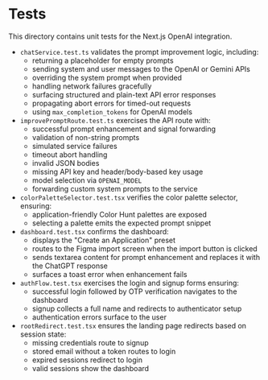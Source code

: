 # Tests

This directory contains unit tests for the Next.js OpenAI integration.

- `chatService.test.ts` validates the prompt improvement logic, including:
  - returning a placeholder for empty prompts
  - sending system and user messages to the OpenAI or Gemini APIs
  - overriding the system prompt when provided
  - handling network failures gracefully
  - surfacing structured and plain-text API error responses
  - propagating abort errors for timed-out requests
  - using `max_completion_tokens` for OpenAI models
- `improvePromptRoute.test.ts` exercises the API route with:
  - successful prompt enhancement and signal forwarding
  - validation of non-string prompts
  - simulated service failures
  - timeout abort handling
  - invalid JSON bodies
  - missing API key and header/body-based key usage
  - model selection via `OPENAI_MODEL`
  - forwarding custom system prompts to the service
- `colorPaletteSelector.test.tsx` verifies the color palette selector, ensuring:
  - application-friendly Color Hunt palettes are exposed
  - selecting a palette emits the expected prompt snippet
- `dashboard.test.tsx` confirms the dashboard:
  - displays the "Create an Application" preset
  - routes to the Figma import screen when the import button is clicked
  - sends textarea content for prompt enhancement and replaces it with the ChatGPT response
  - surfaces a toast error when enhancement fails
- `authFlow.test.tsx` exercises the login and signup forms ensuring:
  - successful login followed by OTP verification navigates to the dashboard
  - signup collects a full name and redirects to authenticator setup
  - authentication errors surface to the user
- `rootRedirect.test.tsx` ensures the landing page redirects based on session state:
  - missing credentials route to signup
  - stored email without a token routes to login
  - expired sessions redirect to login
  - valid sessions show the dashboard
